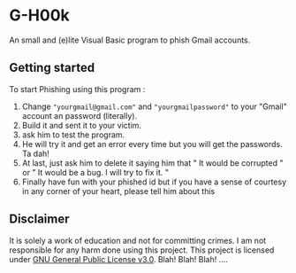 # G-H00k

An small and (e)lite Visual Basic program to phish Gmail accounts.

## Getting started

To start Phishing using this program :

1. Change `"yourgmail@gmail.com"` and `"yourgmailpassword"` to your "Gmail" account an password (literally).
2. Build it and sent it to your victim.
3. ask him to test the program.
4. He will try it and get an error every time but you will get the passwords. Ta dah!
5. At last, just ask him to delete it saying him that " It would be corrupted " or " It would be a bug. I will try to fix it. "
6. Finally have fun with your phished id but if you have a sense of courtesy in any corner of your heart, please tell him about this

## Disclaimer

It is solely a work of education and not for committing crimes. I am not responsible for any harm done using this project. This project is licensed under [GNU General Public License v3.0](https://www.gnu.org/licenses/gpl-3.0.en.html). Blah! Blah! Blah! ....
